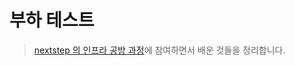 # 부하 테스트

> [nextstep 의 인프라 공방 과정](https://edu.nextstep.camp/c/VI4PhjPA)에 참여하면서 배운 것들을 정리합니다.&#x20;
